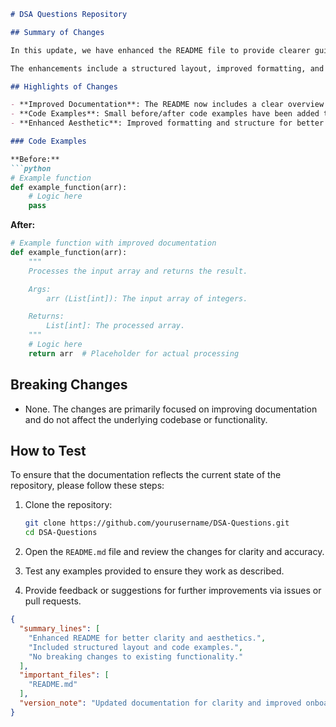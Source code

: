 ```markdown
# DSA Questions Repository

## Summary of Changes

In this update, we have enhanced the README file to provide clearer guidance and improve the overall aesthetic of the documentation. These changes aim to make it easier for developers to navigate the repository and understand the various data structures and algorithms (DSA) questions available. Additionally, we have included more detailed examples and explanations to facilitate quicker onboarding for new contributors.

The enhancements include a structured layout, improved formatting, and the addition of code snippets that demonstrate the usage of key algorithms. This will not only benefit current users but also attract new contributors who are looking for a well-documented resource for DSA questions.

## Highlights of Changes

- **Improved Documentation**: The README now includes a clear overview of the repository's purpose and how to get started.
- **Code Examples**: Small before/after code examples have been added to illustrate the functionality of key algorithms.
- **Enhanced Aesthetic**: Improved formatting and structure for better readability.

### Code Examples

**Before:**
```python
# Example function
def example_function(arr):
    # Logic here
    pass
```

**After:**
```python
# Example function with improved documentation
def example_function(arr):
    """
    Processes the input array and returns the result.

    Args:
        arr (List[int]): The input array of integers.

    Returns:
        List[int]: The processed array.
    """
    # Logic here
    return arr  # Placeholder for actual processing
```

## Breaking Changes

- None. The changes are primarily focused on improving documentation and do not affect the underlying codebase or functionality.

## How to Test

To ensure that the documentation reflects the current state of the repository, please follow these steps:

1. Clone the repository:
   ```bash
   git clone https://github.com/yourusername/DSA-Questions.git
   cd DSA-Questions
   ```

2. Open the `README.md` file and review the changes for clarity and accuracy.

3. Test any examples provided to ensure they work as described.

4. Provide feedback or suggestions for further improvements via issues or pull requests.

```json
{
  "summary_lines": [
    "Enhanced README for better clarity and aesthetics.",
    "Included structured layout and code examples.",
    "No breaking changes to existing functionality."
  ],
  "important_files": [
    "README.md"
  ],
  "version_note": "Updated documentation for clarity and improved onboarding."
}
```
```